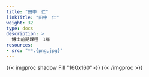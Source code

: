 ```yaml
---
title: "田中　仁"
linkTitle: "田中　仁"
weight: 32
type: docs
description: >
  博士前期課程　1年  
resources:
- src: "**.{png,jpg}"
---
```


{{< imgproc shadow Fill "160x160">}}
{{< /imgproc >}}




